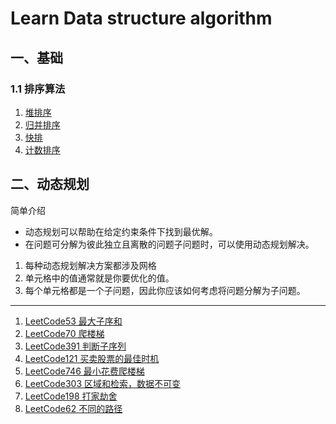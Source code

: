 # Learn Data structure algorithm
## 一、基础
### 1.1 排序算法
1. [堆排序](src/base/sort/HeapSort.java)
2. [归并排序](src/base/sort/MergeSort.java)
3. [快排](src/base/sort/QuickSort.java)
4. [计数排序](src/base/sort/CountingSort.java)
## 二、动态规划
简单介绍
- 动态规划可以帮助在给定约束条件下找到最优解。
- 在问题可分解为彼此独立且离散的问题子问题时，可以使用动态规划解决。
1. 每种动态规划解决方案都涉及网格
2. 单元格中的值通常就是你要优化的值。
3. 每个单元格都是一个子问题，因此你应该如何考虑将问题分解为子问题。
---

1. [LeetCode53 最大子序和](src/base/dp/MaxSub.java)
2. [LeetCode70 爬楼梯](src/base/dp/ClimbStairs.java)
3. [LeetCode391 判断子序列](src/base/dp/IsSubsequence.java)
4. [LeetCode121 买卖股票的最佳时机](src/base/dp/MaxProfit.java)
5. [LeetCode746 最小花费爬楼梯](src/base/dp/MinCostClimbingStairs.java)
6. [LeetCode303 区域和检索，数据不可变](src/base/dp/NumArray.java)
7. [LeetCode198 打家劫舍](src/base/dp/Rob.java)
8. [LeetCode62 不同的路径](src/base/dp/UniquePaths.java)


